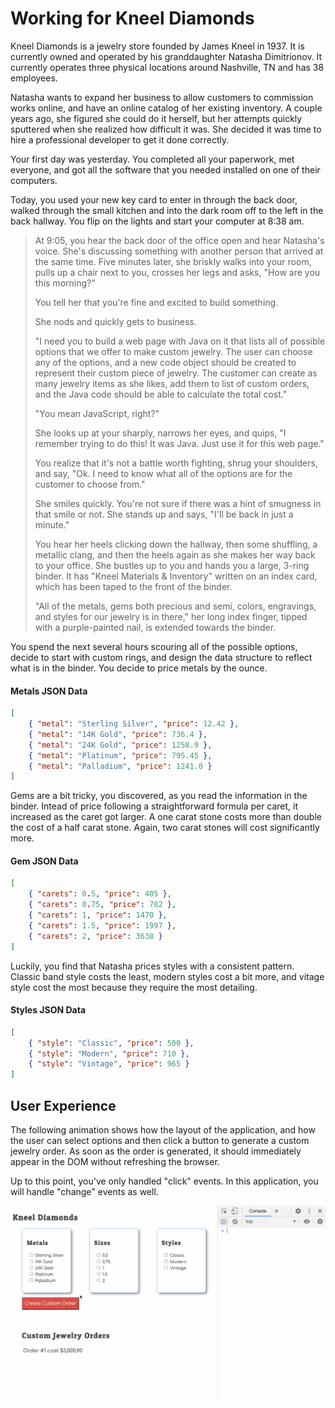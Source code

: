 # Working for Kneel Diamonds

Kneel Diamonds is a jewelry store founded by James Kneel in 1937. It is currently owned and operated by his granddaughter Natasha Dimitrionov. It currently operates three physical locations around Nashville, TN and has 38 employees.

Natasha wants to expand her business to allow customers to commission works online, and have an online catalog of her existing inventory. A couple years ago, she figured she could do it herself, but her attempts quickly sputtered when she realized how difficult it was. She decided it was time to hire a professional developer to get it done correctly.

Your first day was yesterday. You completed all your paperwork, met everyone, and got all the software that you needed installed on one of their computers.

Today, you used your new key card to enter in through the back door, walked through the small kitchen and into the dark room off to the left in the back hallway. You flip on the lights and start your computer at 8:38 am.

> At 9:05, you hear the back door of the office open and hear Natasha's voice. She's discussing something with another person that arrived at the same time. Five minutes later, she briskly walks into your room, pulls up a chair next to you, crosses her legs and asks, "How are you this morning?"
>
> You tell her that you're fine and excited to build something.
>
> She nods and quickly gets to business.
>
> "I need you to build a web page with Java on it that lists all of possible options that we offer to make custom jewelry. The user can choose any of the options, and a new code object should be created to represent their custom piece of jewelry. The customer can create as many jewelry items as she likes, add them to list of custom orders, and the Java code should be able to calculate the total cost."
>
> "You mean JavaScript, right?"
>
> She looks up at your sharply, narrows her eyes, and quips, "I remember trying to do this! It was Java. Just use it for this web page."
>
> You realize that it's not a battle worth fighting, shrug your shoulders, and say, "Ok. I need to know what all of the options are for the customer to choose from."
>
> She smiles quickly. You're not sure if there was a hint of smugness in that smile or not. She stands up and says, "I'll be back in just a minute."
>
> You hear her heels clicking down the hallway, then some shuffling, a metallic clang, and then the heels again as she makes her way back to your office. She bustles up to you and hands you a large, 3-ring binder. It has "Kneel Materials & Inventory" written on an index card, which has been taped to the front of the binder.
>
> "All of the metals, gems both precious and semi, colors, engravings, and styles for our jewelry is in there," her long index finger, tipped with a purple-painted nail, is extended towards the binder.

You spend the next several hours scouring all of the possible options, decide to start with custom rings, and design the data structure to reflect what is in the binder. You decide to price metals by the ounce.

#### Metals JSON Data

```json
[
    { "metal": "Sterling Silver", "price": 12.42 },
    { "metal": "14K Gold", "price": 736.4 },
    { "metal": "24K Gold", "price": 1258.9 },
    { "metal": "Platinum", "price": 795.45 },
    { "metal": "Palladium", "price": 1241.0 }
]
```

Gems are a bit tricky, you discovered, as you read the information in the binder. Intead of price following a straightforward formula per caret, it increased as the caret got larger. A one carat stone costs more than double the cost of a half carat stone. Again, two carat stones will cost significantly more.

#### Gem JSON Data

```json
[
    { "carets": 0.5, "price": 405 },
    { "carets": 0.75, "price": 782 },
    { "carets": 1, "price": 1470 },
    { "carets": 1.5, "price": 1997 },
    { "carets": 2, "price": 3638 }
]
```

Luckily, you find that Natasha prices styles with a consistent pattern. Classic band style costs the least, modern styles cost a bit more, and vitage style cost the most because they require the most detailing.

#### Styles JSON Data

```json
[
    { "style": "Classic", "price": 500 },
    { "style": "Modern", "price": 710 },
    { "style": "Vintage", "price": 965 }
]
```

## User Experience

The following animation shows how the layout of the application, and how the user can select options and then click a button to generate a custom jewelry order. As soon as the order is generated, it should immediately appear in the DOM without refreshing the browser.

Up to this point, you've only handled "click" events. In this application, you will handle "change" events as well.

![](./images/kneel-diamonds-working.gif)

